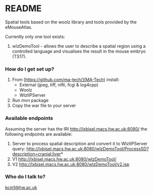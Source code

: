 # README #

Spatial tools based on the woolz library and tools provided by the eMouseAtlas.

Currently only one tool exists:
1. wlzDemoTool - allows the user to describe a spatial region using a controlled language and visualises the result in the mouse embryo (TS17).


### How do I get set up? ###

1. From [https://github.com/ma-tech/](MA-Tech) install:
     * External (jpeg, tiff, nifti, fcgi & log4cpp)
     * Woolz
     * WlzIIPServer
2. Run mvn package
3. Copy the war file to your server


### Available endpoints ###

Assuming the server has the IRI http://lxbisel.macs.hw.ac.uk:8080/ the following endpoints are available:

1. Server to process spatial description and convert it to WlzIIPServer query:
http://lxbisel.macs.hw.ac.uk:8080/wlzDemoTool/ProcessSD?description=cranial:liver*
2. V1 http://lxbisel.macs.hw.ac.uk:8080/wlzDemoTool/
3. V2 http://lxbisel.macs.hw.ac.uk:8080/wlzDemoTool/v2.jsp

### Who do I talk to? ###

kcm1@hw.ac.uk